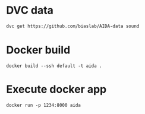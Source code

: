 # DVC data 

```bash
dvc get https://github.com/biaslab/AIDA-data sound
```

# Docker build

```
docker build --ssh default -t aida .
```

# Execute docker app

```
docker run -p 1234:8000 aida
```
